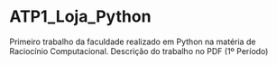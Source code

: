 # ATP1_Loja_Python
Primeiro trabalho da faculdade realizado em Python na matéria de Raciocínio Computacional.
Descrição do trabalho no PDF
(1º Período)
